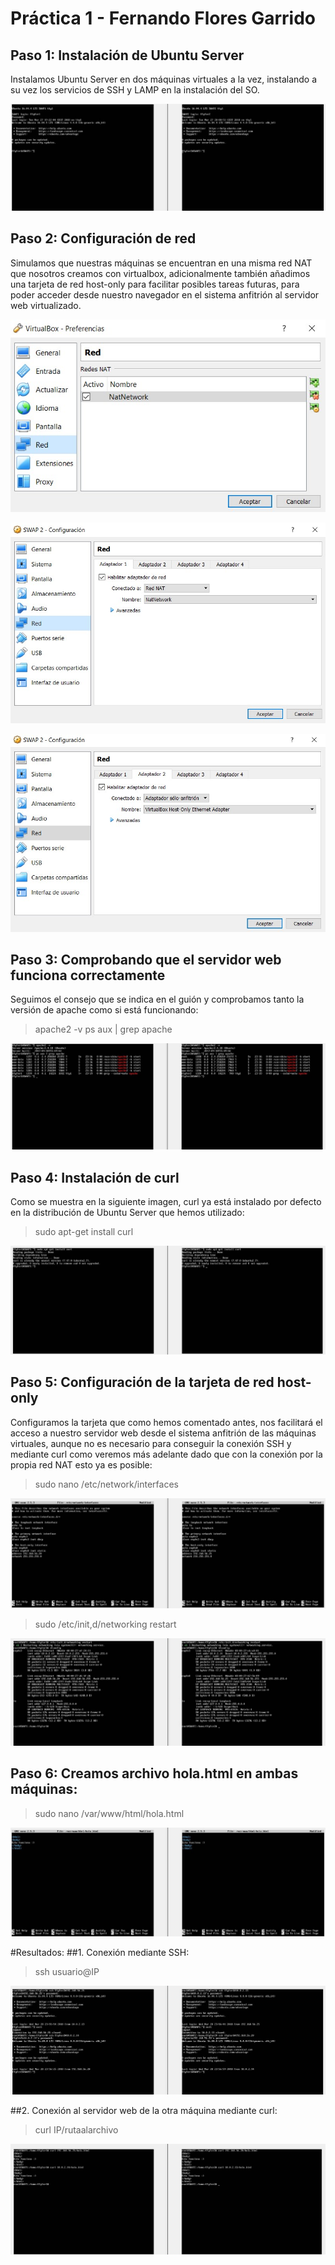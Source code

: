 # Práctica 1 - Fernando Flores Garrido
## Paso 1: Instalación de Ubuntu Server
Instalamos Ubuntu Server en dos máquinas virtuales a la vez, instalando a su vez los servicios de SSH y LAMP en la instalación del SO.

![Máquinas funcionando](img/Screenshot_1.jpg)


## Paso 2: Configuración de red
Simulamos que nuestras máquinas se encuentran en una misma red NAT que nosotros creamos con virtualbox, adicionalmente también añadimos una tarjeta de red host-only para facilitar posibles tareas futuras, para poder acceder desde nuestro navegador en el sistema anfitrión al servidor web virtualizado.

![Creando red NAT](img/Screenshot_2.jpg)

![Asignando red NAT a las máquinas](img/Screenshot_4.jpg)

![Asignando tarjeta host-only a las máquinas](img/Screenshot_5.jpg)


## Paso 3:  Comprobando que el servidor web funciona correctamente
Seguimos el consejo que se indica en el guión y comprobamos tanto la versión de apache como si está funcionando:
> apache2 -v
> ps aux | grep apache

![Comprobación del funcionamiento del servidor web](img/Screenshot_6.jpg)


## Paso 4: Instalación de curl
Como se muestra en la siguiente imagen, curl ya está instalado por defecto en la distribución de Ubuntu Server que hemos utilizado:
> sudo apt-get install curl

![Instalando curl](img/Screenshot_7.jpg)


## Paso 5: Configuración de la tarjeta de red host-only
Configuramos la tarjeta que como hemos comentado antes, nos facilitará el acceso a nuestro servidor web desde el sistema anfitrión de las máquinas virtuales, aunque no es necesario para conseguir la conexión SSH y mediante curl como veremos más adelante dado que con la conexión por la propia red NAT esto ya es posible:
> sudo nano /etc/network/interfaces

![Configurando archivo interfaces](img/Screenshot_8.jpg)

> sudo /etc/init,d/networking restart

![Aplicando la nueva configuración](img/Screenshot_10.jpg)


## Paso 6: Creamos archivo hola.html en ambas máquinas:
> sudo nano /var/www/html/hola.html

![Creación de hola.html](img/Screenshot_11.jpg)


#Resultados:
##1. Conexión mediante SSH:
> ssh usuario@IP

![Conexión SSH](img/Screenshot_13.jpg)

##2. Conexión al servidor web de la otra máquina mediante curl:
> curl IP/rutaalarchivo

![Conexión mediante curl](img/Screenshot_12.jpg)









